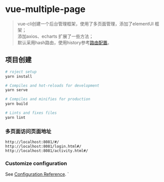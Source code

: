 # vue-multiple-page
>vue-cli创建一个后台管理框架，使用了多页面管理，添加了elementUI 框架；  
>添加axios、echarts 扩展了一些方法；  
>默认采用hash路由，使用history参考[路由配置](https://www.jianshu.com/p/f10185410770)。

## 项目创建
```bash
# roject setup
yarn install

# Compiles and hot-reloads for development
yarn serve

# Compiles and minifies for production
yarn build

# Lints and fixes files
yarn lint
```

### 多页面访问页面地址
```
http://localhost:8081/#/
http://localhost:8081/login.html#/
http://localhost:8081/activity.html#/
```

### Customize configuration
See [Configuration Reference](https://cli.vuejs.org/config/).
`

